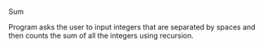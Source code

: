 Sum

Program asks the user to input integers that are separated by spaces and then
counts the sum of all the integers using recursion.
